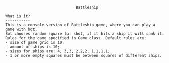                                    Battleship
              
    What is it?
    -----------
    This is a console version of Battleship game, where you can play a game with bot. 
    Bot chooses random square for shot, if it hits a ship it will sank it.
    Rules for the game specified in Game class. Default rules are:
    - size of game grid is 10;
    - amount of ships is 10;
    - sizes for ships are: 4, 3,3, 2,2,2, 1,1,1,1;
    - 1 or more empty squares must be between squares of different ships.
    

    
    
    
    
     
               